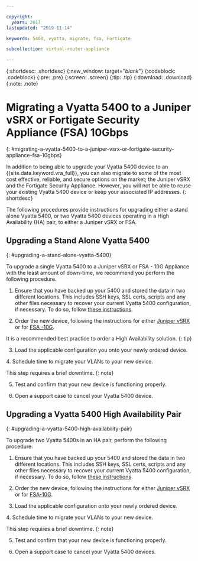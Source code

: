```yaml
---

copyright:
  years: 2017
lastupdated: "2019-11-14"

keywords: 5400, vyatta, migrate, fsa, Fortigate

subcollection: virtual-router-appliance

---
```


{:shortdesc: .shortdesc}
{:new_window: target="_blank_"}
{:codeblock: .codeblock}
{:pre: .pre}
{:screen: .screen}
{:tip: .tip}
{:download: .download}
{:note: .note}

# Migrating a Vyatta 5400 to a Juniper vSRX or Fortigate Security Appliance (FSA) 10Gbps
{: #migrating-a-vyatta-5400-to-a-juniper-vsrx-or-fortigate-security-appliance-fsa-10gbps}

In addition to being able to upgrade your Vyatta 5400 device to an {{site.data.keyword.vra_full}}, you can also migrate to some of the most cost effective, reliable, and secure options on the market; the Juniper vSRX and the Fortigate Security Appliance. However, you will not be able to reuse your existing Vyatta 5400 device or keep your associated IP addresses.
{: shortdesc}

The following procedures provide instructions for upgrading either a stand alone Vyatta 5400, or two Vyatta 5400 devices operating in a High Availability (HA) pair, to either a Juniper vSRX or FSA.

## Upgrading a Stand Alone Vyatta 5400
{: #upgrading-a-stand-alone-vyatta-5400}

To upgrade a single Vyatta 5400 to a Juniper vSRX or FSA - 10G Appliance with the least amount of down-time, we recommend you perform the following procedure.

1. Ensure that you have backed up your 5400 and stored the data in two different locations. This includes SSH keys, SSL certs, scripts and any other files necessary to recover your current Vyatta 5400 configuration, if necessary. To do so, follow [these instructions](/docs/virtual-router-appliance?topic=virtual-router-appliance-backing-up-a-configuration).

2. Order the new device, following the instructions for either [Juniper vSRX](/docs/vsrx?topic=vsrx-getting-started) or for [FSA -10G](/docs/fortigate-10g?topic=fortigate-10g-getting-started). 

  It is a recommended best practice to order a High Availability solution.
  {: tip}

3. Load the applicable configuration you onto your newly ordered device.

4. Schedule time to migrate your VLANs to your new device.

  This step requires a brief downtime.
  {: note}

5. Test and confirm that your new device is functioning properly.

6. Open a support case to cancel your Vyatta 5400 device.

## Upgrading a Vyatta 5400 High Availability Pair
{: #upgrading-a-vyatta-5400-high-availability-pair}

To upgrade two Vyatta 5400s in an HA pair, perform the following procedure:

1. Ensure that you have backed up your 5400 and stored the data in two different locations. This includes SSH keys, SSL certs, scripts and any other files necessary to recover your current Vyatta 5400 configuration, if necessary. To do so, follow [these instructions](/docs/virtual-router-appliance?topic=virtual-router-appliance-backing-up-a-configuration).

2. Order the new device, following the instructions for either [Juniper vSRX](/docs/vsrx?topic=vsrx-getting-started) or for [FSA-10G](/docs/fortigate-10g?topic=fortigate-10g-getting-started). 

3. Load the applicable configuration onto your newly ordered device.

4. Schedule time to migrate your VLANs to your new device.

  This step requires a brief downtime.
  {: note}

5. Test and confirm that your new device is functioning properly.

6. Open a support case to cancel your Vyatta 5400 devices.

